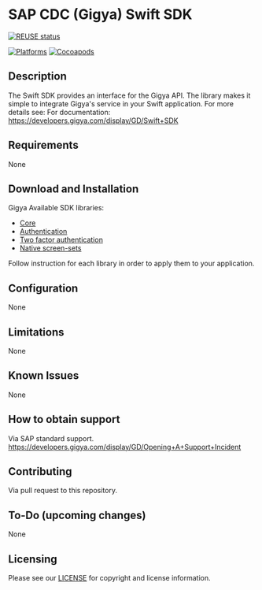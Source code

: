 # SAP CDC (Gigya) Swift SDK
[![REUSE status](https://api.reuse.software/badge/github.com/SAP/gigya-swift-sdk)](https://api.reuse.software/info/github.com/SAP/gigya-swift-sdk)

[![Platforms](https://img.shields.io/cocoapods/p/Gigya)](https://cocoapods.org/pods/Gigya)
[![Cocoapods](https://img.shields.io/cocoapods/v/Gigya)](https://cocoapods.org/pods/Gigya)

## Description
The Swift SDK provides an interface for the Gigya API.
The library makes it simple to integrate Gigya's service in your Swift application.
For more details see: For documentation: https://developers.gigya.com/display/GD/Swift+SDK

## Requirements
None

## Download and Installation
Gigya Available SDK libraries:
* [Core](https://sap.github.io/gigya-swift-sdk/GigyaSwift/)
* [Authentication](https://sap.github.io/gigya-swift-sdk/GigyaAuth/)
* [Two factor authentication](https://sap.github.io/gigya-swift-sdk/GigyaTfa/)
* [Native screen-sets](https://sap.github.io/gigya-nSS/)

Follow instruction for each library in order to apply them to your application.

## Configuration
None

## Limitations
None

## Known Issues
None

## How to obtain support
Via SAP standard support.
https://developers.gigya.com/display/GD/Opening+A+Support+Incident

## Contributing
Via pull request to this repository.

## To-Do (upcoming changes)
None

## Licensing
Please see our [LICENSE](https://github.com/SAP/gigya-swift-sdk/blob/main/LICENSES/Apache-2.0.txt) for copyright and license information.
